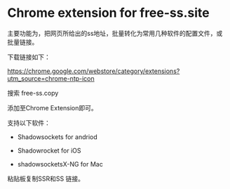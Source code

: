 # Chrome extension for free-ss.site

主要功能为，把网页所给出的ss地址，批量转化为常用几种软件的配置文件，或批量链接。

下载链接如下：

https://chrome.google.com/webstore/category/extensions?utm_source=chrome-ntp-icon

搜索 free-ss.copy



添加至Chrome Extension即可。

支持以下软件：

- Shadowsockets for andriod 

- Shadowrocket for iOS
- shadowsocketsX-NG for Mac

粘贴板复制SSR和SS 链接。












